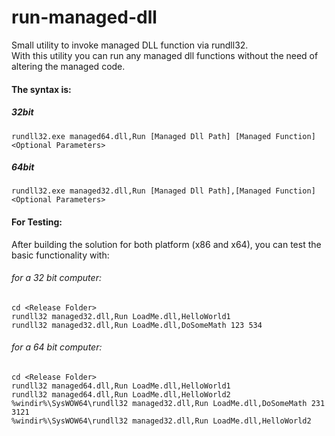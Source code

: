 # run-managed-dll
Small utility to invoke managed DLL function via rundll32.  
With this utility you can run any managed dll functions without the need of altering the managed code.

#### The syntax is:  
##### 32bit  
```rundll32.exe managed64.dll,Run [Managed Dll Path] [Managed Function] <Optional Parameters>  ```

##### 64bit  
```rundll32.exe managed32.dll,Run [Managed Dll Path],[Managed Function] <Optional Parameters>  ```

#### For Testing:  
After building the solution for both platform (x86 and x64), you can test the basic functionality with:

###### for a 32 bit computer:  
```
cd <Release Folder>  
rundll32 managed32.dll,Run LoadMe.dll,HelloWorld1  
rundll32 managed32.dll,Run LoadMe.dll,DoSomeMath 123 534  
```

###### for a 64 bit computer:  
```
cd <Release Folder> 
rundll32 managed64.dll,Run LoadMe.dll,HelloWorld1  
rundll32 managed64.dll,Run LoadMe.dll,HelloWorld2  
%windir%\SysWOW64\rundll32 managed32.dll,Run LoadMe.dll,DoSomeMath 231 3121  
%windir%\SysWOW64\rundll32 managed32.dll,Run LoadMe.dll,HelloWorld2  
```
